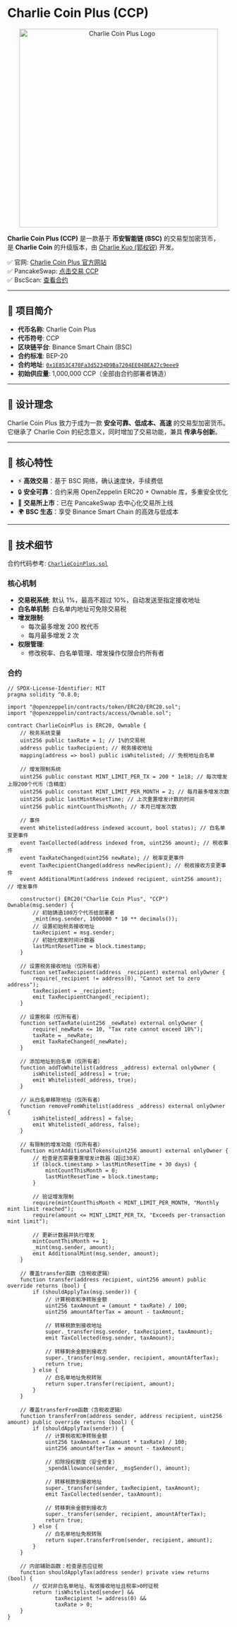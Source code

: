 # Charlie Coin Plus (CCP)

<p align="center">
  <img src="https://youke1.picui.cn/s1/2025/08/14/689d991deab41.jpeg" alt="Charlie Coin Plus Logo" width="450" height="450"/>
</p>

**Charlie Coin Plus (CCP)** 是一款基于 **币安智能链 (BSC)** 的交易型加密货币，  
是 **Charlie Coin** 的升级版本，由 [Charlie Kuo (郭权锐)](https://github.com/Charlie-May9) 开发。  

✅ 官网: [Charlie Coin Plus 官方网站](https://charlie-may9.github.io/Charlie-Coin-Plus)  
✅ PancakeSwap: [点击交易 CCP](https://pancakeswap.finance/swap?outputCurrency=0x1E853C470Fa3d5234D9Ba7204EE04BEA27c9eee9&chainId=56)  
✅ BscScan: [查看合约](https://bscscan.com/token/0x1E853C470Fa3d5234D9Ba7204EE04BEA27c9eee9)  

---

## 📖 项目简介
- **代币名称**: Charlie Coin Plus  
- **代币符号**: CCP  
- **区块链平台**: Binance Smart Chain (BSC)  
- **合约标准**: BEP-20  
- **合约地址**: [`0x1E853C470Fa3d5234D9Ba7204EE04BEA27c9eee9`](https://bscscan.com/token/0x1E853C470Fa3d5234D9Ba7204EE04BEA27c9eee9)  
- **初始供应量**: 1,000,000 CCP（全部由合约部署者铸造）

---

## 🎯 设计理念
Charlie Coin Plus 致力于成为一款 **安全可靠、低成本、高速** 的交易型加密货币。  
它继承了 Charlie Coin 的纪念意义，同时增加了交易功能，兼具 **传承与创新**。

---

## 🚀 核心特性
- ⚡ **高效交易**：基于 BSC 网络，确认速度快，手续费低  
- 🔒 **安全可靠**：合约采用 OpenZeppelin ERC20 + Ownable 库，多重安全优化  
- 🏦 **交易所上市**：已在 PancakeSwap 去中心化交易所上线  
- 🌍 **BSC 生态**：享受 Binance Smart Chain 的高效与低成本  

---

## 🔧 技术细节
合约代码参考: [`CharlieCoinPlus.sol`](./CCP合约.txt)  

### 核心机制
- **交易税系统**: 默认 1%，最高不超过 10%，自动发送至指定接收地址  
- **白名单机制**: 白名单内地址可免除交易税  
- **增发限制**:  
  - 每次最多增发 200 枚代币  
  - 每月最多增发 2 次  
- **权限管理**:  
  - 修改税率、白名单管理、增发操作仅限合约所有者  

### 合约
```solidity
// SPDX-License-Identifier: MIT
pragma solidity ^0.8.0;

import "@openzeppelin/contracts/token/ERC20/ERC20.sol";
import "@openzeppelin/contracts/access/Ownable.sol";

contract CharlieCoinPlus is ERC20, Ownable {
    // 税务系统变量
    uint256 public taxRate = 1; // 1%的交易税
    address public taxRecipient; // 税务接收地址
    mapping(address => bool) public isWhitelisted; // 免税地址白名单
    
    // 增发限制系统
    uint256 public constant MINT_LIMIT_PER_TX = 200 * 1e18; // 每次增发上限200个代币（含精度）
    uint256 public constant MINT_LIMIT_PER_MONTH = 2; // 每月最多增发次数
    uint256 public lastMintResetTime; // 上次重置增发计数的时间
    uint256 public mintCountThisMonth; // 本月已增发次数
    
    // 事件
    event Whitelisted(address indexed account, bool status); // 白名单变更事件
    event TaxCollected(address indexed from, uint256 amount); // 税收事件
    event TaxRateChanged(uint256 newRate); // 税率变更事件
    event TaxRecipientChanged(address newRecipient); // 税收接收方变更事件
    event AdditionalMint(address indexed recipient, uint256 amount); // 增发事件

    constructor() ERC20("Charlie Coin Plus", "CCP") Ownable(msg.sender) {
        // 初始铸造100万个代币给部署者
        _mint(msg.sender, 1000000 * 10 ** decimals());
        // 设置初始税务接收地址
        taxRecipient = msg.sender;
        // 初始化增发时间计数器
        lastMintResetTime = block.timestamp;
    }

    // 设置税务接收地址（仅所有者）
    function setTaxRecipient(address _recipient) external onlyOwner {
        require(_recipient != address(0), "Cannot set to zero address");
        taxRecipient = _recipient;
        emit TaxRecipientChanged(_recipient);
    }

    // 设置税率（仅所有者）
    function setTaxRate(uint256 _newRate) external onlyOwner {
        require(_newRate <= 10, "Tax rate cannot exceed 10%");
        taxRate = _newRate;
        emit TaxRateChanged(_newRate);
    }

    // 添加地址到白名单（仅所有者）
    function addToWhitelist(address _address) external onlyOwner {
        isWhitelisted[_address] = true;
        emit Whitelisted(_address, true);
    }

    // 从白名单移除地址（仅所有者）
    function removeFromWhitelist(address _address) external onlyOwner {
        isWhitelisted[_address] = false;
        emit Whitelisted(_address, false);
    }

    // 有限制的增发功能（仅所有者）
    function mintAdditionalTokens(uint256 amount) external onlyOwner {
        // 检查是否需要重置增发计数器（超过30天）
        if (block.timestamp > lastMintResetTime + 30 days) {
            mintCountThisMonth = 0;
            lastMintResetTime = block.timestamp;
        }
        
        // 验证增发限制
        require(mintCountThisMonth < MINT_LIMIT_PER_MONTH, "Monthly mint limit reached");
        require(amount <= MINT_LIMIT_PER_TX, "Exceeds per-transaction mint limit");
        
        // 更新计数器并执行增发
        mintCountThisMonth += 1;
        _mint(msg.sender, amount);
        emit AdditionalMint(msg.sender, amount);
    }

    // 覆盖transfer函数（含税收逻辑）
    function transfer(address recipient, uint256 amount) public override returns (bool) {
        if (shouldApplyTax(msg.sender)) {
            // 计算税收和净转账金额
            uint256 taxAmount = (amount * taxRate) / 100;
            uint256 amountAfterTax = amount - taxAmount;
            
            // 转移税款到接收地址
            super._transfer(msg.sender, taxRecipient, taxAmount);
            emit TaxCollected(msg.sender, taxAmount);
            
            // 转移剩余金额到接收方
            super._transfer(msg.sender, recipient, amountAfterTax);
            return true;
        } else {
            // 白名单地址免税转账
            return super.transfer(recipient, amount);
        }
    }

    // 覆盖transferFrom函数（含税收逻辑）
    function transferFrom(address sender, address recipient, uint256 amount) public override returns (bool) {
        if (shouldApplyTax(sender)) {
            // 计算税收和净转账金额
            uint256 taxAmount = (amount * taxRate) / 100;
            uint256 amountAfterTax = amount - taxAmount;
            
            // 扣除授权额度（安全修复）
            _spendAllowance(sender, _msgSender(), amount);
            
            // 转移税款到接收地址
            super._transfer(sender, taxRecipient, taxAmount);
            emit TaxCollected(sender, taxAmount);
            
            // 转移剩余金额到接收方
            super._transfer(sender, recipient, amountAfterTax);
            return true;
        } else {
            // 白名单地址免税转账
            return super.transferFrom(sender, recipient, amount);
        }
    }

    // 内部辅助函数：检查是否应征税
    function shouldApplyTax(address sender) private view returns (bool) {
        // 仅对非白名单地址、有效接收地址且税率>0时征税
        return !isWhitelisted[sender] && 
               taxRecipient != address(0) && 
               taxRate > 0;
    }
}


